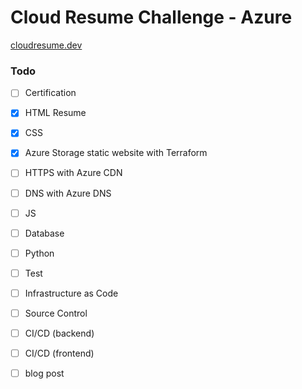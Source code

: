 # Cloud Resume Challenge - Azure

[cloudresume.dev](https://cloudresumechallenge.dev/docs/the-challenge/azure/)

### Todo

- [ ] Certification
- [x] HTML Resume
- [x] CSS
- [x] Azure Storage static website with Terraform
- [ ] HTTPS with Azure CDN 
- [ ] DNS with Azure DNS
- [ ] JS 
- [ ] Database
- [ ] Python
- [ ] Test
- [ ] Infrastructure as Code 
- [ ] Source Control
- [ ] CI/CD (backend)
- [ ] CI/CD (frontend)
- [ ] blog post

